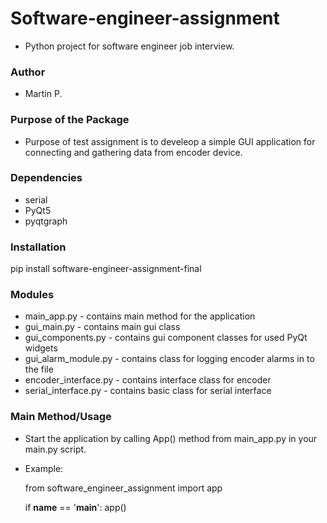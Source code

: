 # Software-engineer-assignment
+ Python project for software engineer job interview. 

### Author
+ Martin P.

### Purpose of the Package
+ Purpose of test assignment is 
to develeop a simple GUI application for connecting and gathering data from encoder device.


### Dependencies
+ serial
+ PyQt5
+ pyqtgraph

### Installation

pip install software-engineer-assignment-final

### Modules
+ main_app.py - contains main method for the application
+ gui_main.py - contains main gui class 
+ gui_components.py - contains gui component classes for used PyQt widgets
+ gui_alarm_module.py - contains class for logging encoder alarms in to the file
+ encoder_interface.py - contains interface class for encoder
+ serial_interface.py - contains basic class for serial interface

### Main Method/Usage
+ Start the application by calling App() method from main_app.py in your main.py script.

+ Example:

	from software_engineer_assignment import app

	if __name__ == '__main__':
	    app()


